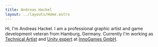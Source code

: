 ```yaml
---
title: Andreas Hackel
layout: ../layouts/Home.astro
---
```

Hi, I'm Andreas Hackel. I am a professional graphic artist and game development veteran from Hamburg, Germany. Currently I'm working as [Technical Artist](tags/technical-artist) and [Unity expert](tags/unity) at [InnoGames GmbH](tags/innogames).
